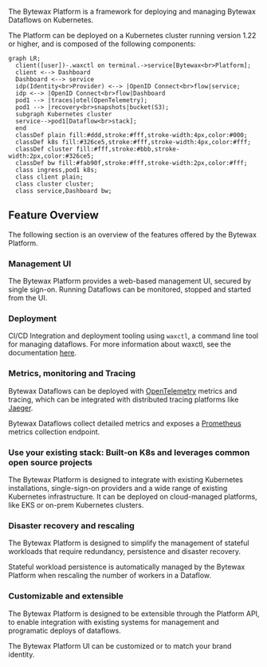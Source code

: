 The Bytewax Platform is a framework for deploying and managing Bytewax Dataflows on Kubernetes.

The Platform can be deployed on a Kubernetes cluster running version 1.22 or higher, and is composed of the following components:

```mermaid
graph LR;
  client([user])-.waxctl on terminal.->service[Bytewax<br>Platform];
  client <--> Dashboard
  Dashboard <--> service
  idp(Identity<br>Provider) <--> |OpenID Connect<br>flow|service;
  idp <--> |OpenID Connect<br>flow|Dashboard
  pod1 --> |traces|otel(OpenTelemetry);
  pod1 --> |recovery<br>snapshots|bucket(S3);
  subgraph Kubernetes cluster
  service-->pod1[Dataflow<br>stack];
  end
  classDef plain fill:#ddd,stroke:#fff,stroke-width:4px,color:#000;
  classDef k8s fill:#326ce5,stroke:#fff,stroke-width:4px,color:#fff;
  classDef cluster fill:#fff,stroke:#bbb,stroke-width:2px,color:#326ce5;
  classDef bw fill:#fab90f,stroke:#fff,stroke-width:2px,color:#fff;
  class ingress,pod1 k8s;
  class client plain;
  class cluster cluster;
  class service,Dashboard bw;
```

## Feature Overview

The following section is an overview of the features offered by the Bytewax Platform.

### Management UI

The Bytewax Platform provides a web-based management UI, secured by single sign-on. Running Dataflows
can be monitored, stopped and started from the UI.

### Deployment

CI/CD Integration and deployment tooling using `waxctl`, a command line tool for managing dataflows.
For more information about waxctl, see the documentation [here](/reference/waxctl-for-platform).

### Metrics, monitoring and Tracing

Bytewax Dataflows can be deployed with [OpenTelemetry](https://opentelemetry.io/) metrics and tracing,
which can be integrated with distributed tracing platforms like [Jaeger](https://www.jaegertracing.io/).

Bytewax Dataflows collect detailed metrics and exposes a [Prometheus](https://prometheus.io/) metrics collection
endpoint.

### Use your existing stack: Built-on K8s and leverages common open source projects

The Bytewax Platform is designed to integrate with existing Kubernetes installations, single-sign-on
providers and a wide range of existing Kubernetes infrastructure. It can be deployed on cloud-managed
platforms, like EKS or on-prem Kubernetes clusters.

### Disaster recovery and rescaling

The Bytewax Platform is designed to simplify the management of stateful workloads that require
redundancy, persistence and disaster recovery.

Stateful workload persistence is automatically managed by the Bytewax Platform when rescaling the number of
workers in a Dataflow.

### Customizable and extensible

The Bytewax Platform is designed to be extensible through the Platform API, to enable integration
with existing systems for management and programatic deploys of dataflows.

The Bytewax Platform UI can be customized or to match your brand identity.

